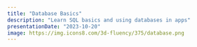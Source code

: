 ```yaml
---
title: "Database Basics"
description: "Learn SQL basics and using databases in apps"
presentationDate: "2023-10-20"
image: https://img.icons8.com/3d-fluency/375/database.png
---
```


